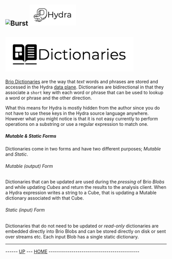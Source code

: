 ![Burst](../doc/burst_small.png "") ![](../../doc/hydra_small.png "")
--
     

![](../../../burst-brio/src/main/scala/org/burstsys/brio/dictionary/dictionaries.png "")
--
[Brio Dictionaries](../../../burst-brio/doc/dictionaries.md) are the way that
_text_ words and phrases are stored and accessed in the Hydra [data plane](data.md).
Dictionaries are bidirectional in that they
associate a `short` key with each word or phrase that can be used
to lookup a word or phrase and the other direction.

What this means for Hydra is mostly hidden from the author since you do not have to
use these keys in the Hydra source language anywhere. However what you might notice
is that it is not easy currently to perform operations on a substring or 
use a regular expression to match one. 

##### Mutable & Static Forms
Dictionaries come in two forms and have two different purposes; _Mutable_ and _Static_.

###### Mutable (output) Form
Dictionaries that can be updated are used during the _pressing_ of Brio _Blobs_ and while
updating _Cubes_ and return the results to the analysis client. When a Hydra expression
writes a string to a Cube, that is updating a Mutable dictionary associated with that Cube.

###### Static (input) Form
Dictionaries that do not need to be updated or _read-only_ dictionaries are embedded 
directly into Brio Blobs and can be stored directly on disk or sent over streams etc.
Each input Blob has a single static dictionary.


---
------ [UP](../readme.md) ---  [HOME](../../readme.md) --------------------------------------------
